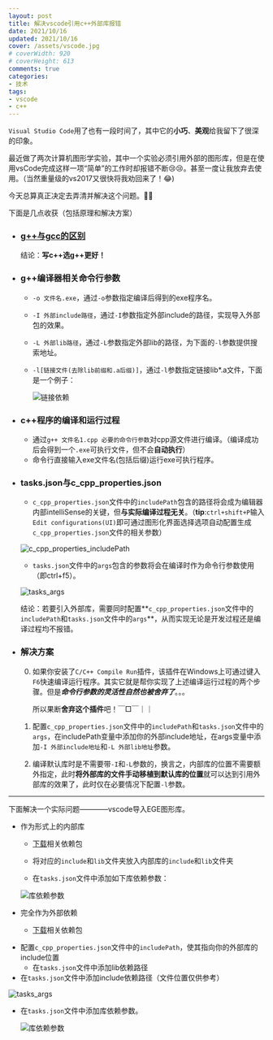 ```yaml
---
layout: post
title: 解决vscode引用c++外部库报错
date: 2021/10/16
updated: 2021/10/16
cover: /assets/vscode.jpg
# coverWidth: 920
# coverHeight: 613
comments: true
categories: 
- 技术
tags:
- vscode
- c++
---
```


`Visual Studio Code`用了也有一段时间了，其中它的**小巧**、**美观**给我留下了很深的印象。

最近做了两次计算机图形学实验，其中一个实验必须引用外部的图形库，但是在使用vsCode完成这样一项“简单”的工作时却报错不断:cry::cry:。甚至一度让我放弃去使用。（当然重量级的vs2017又很快将我劝回来了！:joy:)

今天总算真正决定去弄清并解决这个问题。:fist_right::fist_right:

下面是几点收获（包括原理和解决方案）

- ### **[g++与gcc的区别](https://zhuanlan.zhihu.com/p/100050970)**

    结论：**写c++选g++更好！**

    

- ### **g++编译器相关命令行参数**

    * `-o 文件名.exe`，通过`-o`参数指定编译后得到的exe程序名。

    * `-I 外部include路径`，通过`-I`参数指定外部include的路径，实现导入外部包的效果。

    * `-L 外部lib路径`，通过`-L`参数指定外部lib的路径，为下面的`-l`参数提供搜索地址。

    * `-l[链接文件(去除lib前缀和.a后缀)]`，通过`-l`参数指定链接lib*.a文件，下面是一个例子：

        ![链接依赖](https://user-images.githubusercontent.com/74645100/136906636-98339484-45c5-44d8-adfe-7141a1d46210.png)



- ### **c++程序的编译和运行过程**

    * 通过`g++ 文件名1.cpp 必要的命令行参数`对cpp源文件进行编译。（编译成功后会得到一个`.exe`可执行文件，但不会**自动执行**）
    * 命令行直接输入exe文件名(包括后缀)运行exe可执行程序。



- ### **tasks.json与c_cpp_properties.json**

    * `c_cpp_properties.json`文件中的`includePath`包含的路径将会成为编辑器内部intelliSense的关键，但**与实际编译过程无关**。（**tip**:`ctrl+shift+P`输入`Edit configurations(UI)`即可通过图形化界面选择选项自动配置生成`c_cpp_properties.json`文件的相关参数）

    ![c_cpp_properties_includePath](https://camo.githubusercontent.com/473abb79e76b57826620f740efd760a23807cbdb9c2e8dde2ccd78b77f086b18/68747470733a2f2f696d67323032302e636e626c6f67732e636f6d2f626c6f672f323039333339322f3230323131302f323039333339322d32303231313031303133313131393630352d313136303132323937372e6a7067)

    

    * `tasks.json`文件中的`args`包含的参数将会在编译时作为命令行参数使用（即ctrl+f5）。

    ![tasks_args](https://camo.githubusercontent.com/0f47f4a6400f88e77c6e64f092c56b8f17817f3fd23edb671b11ac5c8785573d/68747470733a2f2f696d67323032302e636e626c6f67732e636f6d2f626c6f672f323039333339322f3230323131302f323039333339322d32303231313031303133313232353235372d3430383831353832352e6a7067)

    

    结论：若要引入外部库，需要同时配置**`c_cpp_properties.json`文件中的`includePath`和`tasks.json`文件中的`args`**，从而实现无论是开发过程还是编译过程均不报错。




- ### **解决方案**

    0. 如果你安装了`C/C++ Compile Run`插件，该插件在Windows上可通过键入`F6`快速编译运行程序。其实它就是帮你实现了上述编译运行过程的两个步骤。但是***命令行参数的灵活性自然也被舍弃了***。。。

         所以果断**舍弃这个插件**吧！￣□￣｜｜

    1. 配置`c_cpp_properties.json`文件中的`includePath`和`tasks.json`文件中的`args`，在includePath变量中添加你的外部include地址，在args变量中添加`-I 外部include地址`和`-L 外部lib地址`参数。
    
    2. 编译默认库时是不需要带`-I`和`-L`参数的，换言之，内部库的位置不需要额外指定，此时**将外部库的文件手动移植到默认库的位置**就可以达到引用外部库的效果了，此时仅在必要情况下配置`-l`参数。



---




下面解决一个实际问题————vscode导入EGE图形库。

- 作为形式上的内部库

    * [下载](https://xege.org/)相关依赖包

    * 将对应的`include`和`lib`文件夹放入内部库的`include`和`lib`文件夹

    * 在`tasks.json`文件中添加如下库依赖参数：

    ![库依赖参数](https://user-images.githubusercontent.com/74645100/136908758-19e46f61-d01e-4857-82c6-4c69a9c1be99.png)

- 完全作为外部依赖

    * [下载](https://xege.org/)相关依赖包
* 配置`c_cpp_properties.json`文件中的`includePath`，使其指向你的外部库的include位置
    * 在`tasks.json`文件中添加lib依赖路径
* 在`tasks.json`文件中添加include依赖路径（文件位置仅供参考）
    
![tasks_args](https://user-images.githubusercontent.com/74645100/137584363-1e714351-6830-49e6-acdf-0343538936f7.png)
    
* 在`tasks.json`文件中添加库依赖参数。
    
    ![库依赖参数](https://user-images.githubusercontent.com/74645100/136908758-19e46f61-d01e-4857-82c6-4c69a9c1be99.png)

